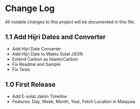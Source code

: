 #  Change Log

All notable changes to this project will be documented in this file.

## 1.1 Add Hijri Dates and Converter
- Add Hijri Date Converter
- Add Hijri Date to Waktu Solat JSON
- Extend Carbon as IslamicCarbon
- Fix Readme and Sample
- Fix Tests

## 1.0 First Release
- Add E-solat Jakim Timeline
- Features: Day, Week, Month, Year, Fetch Location in Malaysia
